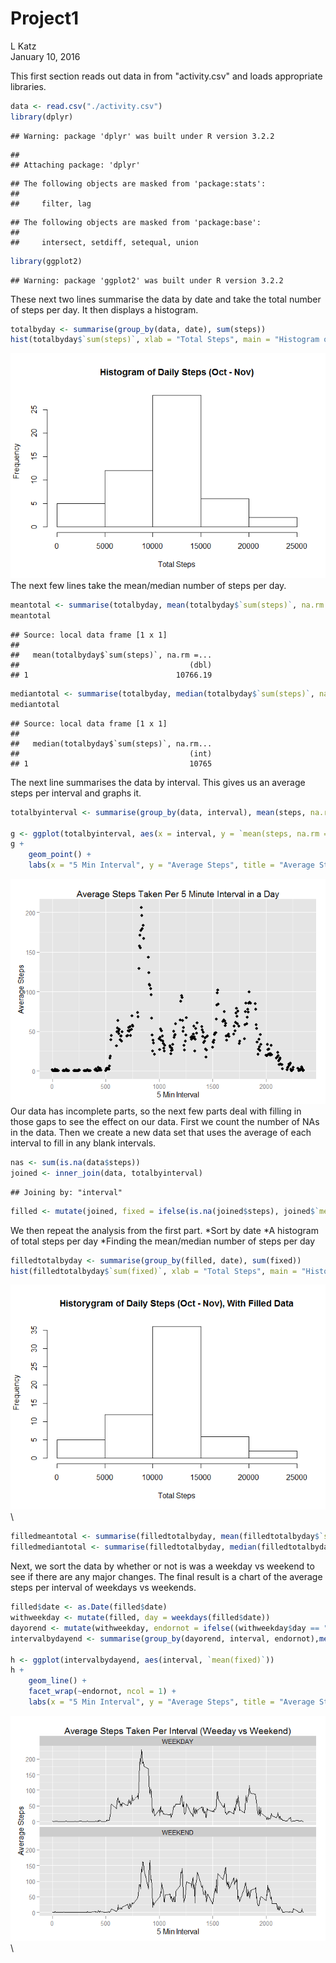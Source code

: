 # Project1
L Katz  
January 10, 2016  

This first section reads out data in from "activity.csv" and loads appropriate libraries.


```r
data <- read.csv("./activity.csv")
library(dplyr)
```

```
## Warning: package 'dplyr' was built under R version 3.2.2
```

```
## 
## Attaching package: 'dplyr'
```

```
## The following objects are masked from 'package:stats':
## 
##     filter, lag
```

```
## The following objects are masked from 'package:base':
## 
##     intersect, setdiff, setequal, union
```

```r
library(ggplot2)
```

```
## Warning: package 'ggplot2' was built under R version 3.2.2
```
These next two lines summarise the data by date and take the total number of steps per day.
It then displays a histogram.


```r
totalbyday <- summarise(group_by(data, date), sum(steps))
hist(totalbyday$`sum(steps)`, xlab = "Total Steps", main = "Histogram of Daily Steps (Oct - Nov)")
```

![](Project1_files/figure-html/unnamed-chunk-2-1.png)\
The next few lines take the mean/median number of steps per day.

```r
meantotal <- summarise(totalbyday, mean(totalbyday$`sum(steps)`, na.rm = TRUE))
meantotal
```

```
## Source: local data frame [1 x 1]
## 
##   mean(totalbyday$`sum(steps)`, na.rm =...
##                                      (dbl)
## 1                                 10766.19
```

```r
mediantotal <- summarise(totalbyday, median(totalbyday$`sum(steps)`, na.rm = TRUE))
mediantotal
```

```
## Source: local data frame [1 x 1]
## 
##   median(totalbyday$`sum(steps)`, na.rm...
##                                      (int)
## 1                                    10765
```
The next line summarises the data by interval. This gives us an average steps per interval and graphs it.

```r
totalbyinterval <- summarise(group_by(data, interval), mean(steps, na.rm = TRUE))

g <- ggplot(totalbyinterval, aes(x = interval, y = `mean(steps, na.rm = TRUE)`))
g + 
    geom_point() +
    labs(x = "5 Min Interval", y = "Average Steps", title = "Average Steps Taken Per 5 Minute Interval in a Day")
```

![](Project1_files/figure-html/unnamed-chunk-4-1.png)\
Our data has incomplete parts, so the next few parts deal with filling in those gaps to see the effect on our data. First we count the number of NAs in the data. Then we create a new data set that uses the average of each interval to fill in any blank intervals.

```r
nas <- sum(is.na(data$steps))
joined <- inner_join(data, totalbyinterval)
```

```
## Joining by: "interval"
```

```r
filled <- mutate(joined, fixed = ifelse(is.na(joined$steps), joined$`mean(steps, na.rm = TRUE)`, joined$steps))
```
We then repeat the analysis from the first part.
*Sort by date
*A histogram of total steps per day
*Finding the mean/median number of steps per day

```r
filledtotalbyday <- summarise(group_by(filled, date), sum(fixed))
hist(filledtotalbyday$`sum(fixed)`, xlab = "Total Steps", main = "Historygram of Daily Steps (Oct - Nov), With Filled Data")
```

![](Project1_files/figure-html/unnamed-chunk-6-1.png)\

```r
filledmeantotal <- summarise(filledtotalbyday, mean(filledtotalbyday$`sum(fixed)`))
filledmediantotal <- summarise(filledtotalbyday, median(filledtotalbyday$`sum(fixed)`))
```
Next, we sort the data by whether or not is was a weekday vs weekend to see if there are any major changes. The final result is a chart of the average steps per interval of weekdays vs weekends.

```r
filled$date <- as.Date(filled$date)
withweekday <- mutate(filled, day = weekdays(filled$date))
dayorend <- mutate(withweekday, endornot = ifelse((withweekday$day == "Sunday" | withweekday$day == "Saturday"), "WEEKEND", "WEEKDAY"))
intervalbydayend <- summarise(group_by(dayorend, interval, endornot),mean(fixed))

h <- ggplot(intervalbydayend, aes(interval, `mean(fixed)`))
h + 
    geom_line() +
    facet_wrap(~endornot, ncol = 1) +
    labs(x = "5 Min Interval", y = "Average Steps", title = "Average Steps Taken Per Interval (Weeday vs Weekend)")
```

![](Project1_files/figure-html/unnamed-chunk-7-1.png)\
